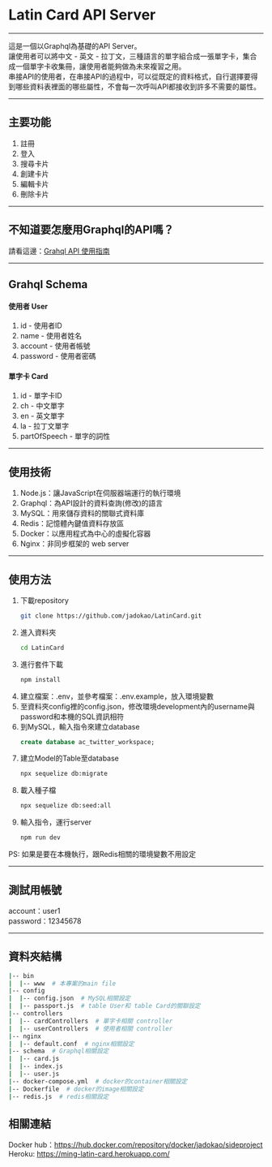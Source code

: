 # Latin Card API Server
---
這是一個以Graphql為基礎的API Server。<br>
讓使用者可以將中文 - 英文 - 拉丁文，三種語言的單字組合成一張單字卡，集合成一個單字卡收集冊，讓使用者能夠做為未來複習之用。<br>
串接API的使用者，在串接API的過程中，可以從既定的資料格式，自行選擇要得到哪些資料表裡面的哪些屬性，不會每一次呼叫API都接收到許多不需要的屬性。

---
## 主要功能
1. 註冊
2. 登入
3. 搜尋卡片
4. 創建卡片
5. 編輯卡片
6. 刪除卡片
---
## 不知道要怎麼用Graphql的API嗎？
請看這邊：[Grahql API 使用指南](https://github.com/jadokao/LatinCard/blob/master/GraphqlGuide.md) 

---
## Grahql Schema
#### 使用者 User
1. id - 使用者ID
2. name - 使用者姓名
3. account - 使用者帳號
4. password - 使用者密碼
#### 單字卡 Card
1. id - 單字卡ID
2. ch - 中文單字
3. en - 英文單字
4. la - 拉丁文單字
5. partOfSpeech - 單字的詞性   
---
## 使用技術
1. Node.js：讓JavaScript在伺服器端運行的執行環境
2. Graphql：為API設計的資料查詢(修改)的語言
3. MySQL：用來儲存資料的關聯式資料庫
4. Redis：記憶體內鍵值資料存放區
5. Docker：以應用程式為中心的虛擬化容器
6. Nginx：非同步框架的 web server
---
## 使用方法
1. 下載repository
   ```bash
   git clone https://github.com/jadokao/LatinCard.git
   ```
2. 進入資料夾
   ```bash
   cd LatinCard
   ```
3. 進行套件下載
   ```bash
   npm install
   ```
4. 建立檔案：.env，並參考檔案：.env.example，放入環境變數
5. 至資料夾config裡的config.json，修改環境development內的username與password和本機的SQL資訊相符
6. 到MySQL，輸入指令來建立database
   ```SQL
   create database ac_twitter_workspace;
   ```
7. 建立Model的Table至database
   ```bash
   npx sequelize db:migrate
   ```
8. 載入種子檔
   ```bash
   npx sequelize db:seed:all
9.  輸入指令，運行server
    ```bash
    npm run dev
    ```
PS: 如果是要在本機執行，跟Redis相關的環境變數不用設定

---
## 測試用帳號
account：user1<br>
password：12345678

---
## 資料夾結構
```bash
|-- bin
|  |-- www  # 本專案的main file
|-- config
|  |-- config.json  # MySQL相關設定
|  |-- passport.js  # table User和 table Card的關聯設定
|-- controllers
|  |-- cardControllers  # 單字卡相關 controller
|  |-- userControllers  # 使用者相關 controller
|-- nginx
|  |-- default.conf  # nginx相關設定
|-- schema  # Graphql相關設定
|  |-- card.js
|  |-- index.js
|  |-- user.js
|-- docker-compose.yml  # docker的container相關設定
|-- Dockerfile  # docker的image相關設定
|-- redis.js  # redis相關設定
```
## 相關連結
Docker hub：https://hub.docker.com/repository/docker/jadokao/sideproject<br>
Heroku: https://ming-latin-card.herokuapp.com/